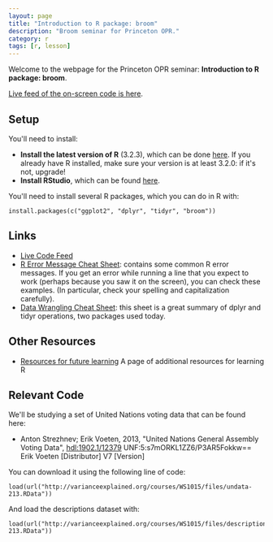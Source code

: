```yaml
---
layout: page
title: "Introduction to R package: broom"
description: "Broom seminar for Princeton OPR."
category: r
tags: [r, lesson]
---
```


Welcome to the webpage for the Princeton OPR seminar: **Introduction to R package: broom**.

[Live feed of the on-screen code is here]().

Setup
----------------

You'll need to install:

* **Install the latest version of R** (3.2.3), which can be done [here](http://lib.stat.cmu.edu/R/CRAN/). If you already have R installed, make sure your version is at least 3.2.0: if it's not, upgrade!
* **Install RStudio**, which can be found [here](http://www.rstudio.com/).

You'll need to install several R packages, which you can do in R with:

    install.packages(c("ggplot2", "dplyr", "tidyr", "broom"))

Links
----------------

* [Live Code Feed](https://www.dropbox.com/s/37stedam8hjffak/broom-code.txt?dl=0)
* [R Error Message Cheat Sheet](/courses/errors): contains some common R error messages. If you get an error while running a line that you expect to work (perhaps because you saw it on the screen), you can check these examples. (In particular, check your spelling and capitalization carefully).
* [Data Wrangling Cheat Sheet](https://www.rstudio.com/wp-content/uploads/2015/02/data-wrangling-cheatsheet.pdf): this sheet is a great summary of dplyr and tidyr operations, two packages used today.

Other Resources
----------------
* [Resources for future learning](/RData/resources/) A page of additional resources for learning R

Relevant Code
---------------

We'll be studying a set of United Nations voting data that can be found here:

* Anton Strezhnev; Erik Voeten, 2013, "United Nations General Assembly Voting Data", <a href="http://hdl.handle.net/1902.1/12379">hdl:1902.1/12379</a> UNF:5:s7mORKL1ZZ6/P3AR5Fokkw== Erik Voeten [Distributor] V7 [Version]

You can download it using the following line of code:

    load(url("http://varianceexplained.org/courses/WS1015/files/undata-213.RData"))

And load the descriptions dataset with:

    load(url("http://varianceexplained.org/courses/WS1015/files/descriptions-213.RData"))
